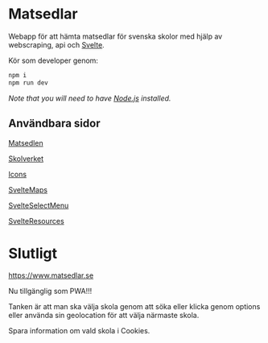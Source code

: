 # Matsedlar

Webapp för att hämta matsedlar för svenska skolor med hjälp av webscraping, api och [Svelte](https://svelte.dev/).

Kör som developer genom:
```bash
npm i
npm run dev
```

*Note that you will need to have [Node.js](https://nodejs.org) installed.*



## Användbara sidor

[Matsedlen](https://webmenu.foodit.se/)

[Skolverket](https://www.skolverket.se/om-oss/oppna-data)

[Icons](https://www.svelte-icons.gibdig.com/)

[SvelteMaps](https://github.com/beyonk-adventures/svelte-googlemaps)

[SvelteSelectMenu](https://github.com/rob-balfre/svelte-select)


[SvelteResources](https://awesomeopensource.com/project/ryanatkn/awesome-svelte-resources#components-and-libraries)
# Slutligt

https://www.matsedlar.se

Nu tillgänglig som PWA!!!

Tanken är att man ska välja skola genom att söka eller klicka genom options eller använda sin geolocation för att välja närmaste skola.

Spara information om vald skola i Cookies.

